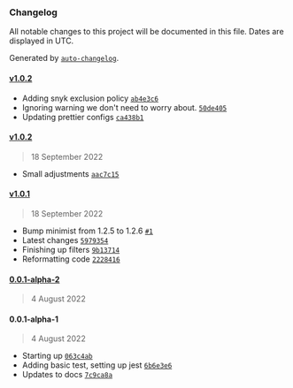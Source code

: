 ### Changelog

All notable changes to this project will be documented in this file. Dates are displayed in UTC.

Generated by [`auto-changelog`](https://github.com/CookPete/auto-changelog).

#### [v1.0.2](https://github.com/nosachamos/fast-data-engine/compare/v1.0.2...v1.0.2)

- Adding snyk exclusion policy [`ab4e3c6`](https://github.com/nosachamos/fast-data-engine/commit/ab4e3c6d988808a4fff90ffed92d6690ff27f901)
- Ignoring warning we don't need to worry about. [`50de405`](https://github.com/nosachamos/fast-data-engine/commit/50de405a5ceb31c11f420bbc9752a1d19a41cf0d)
- Updating prettier configs [`ca438b1`](https://github.com/nosachamos/fast-data-engine/commit/ca438b1c2391ec315c5c417fdbffa7f782a63391)

#### [v1.0.2](https://github.com/nosachamos/fast-data-engine/compare/v1.0.1...v1.0.2)

> 18 September 2022

- Small adjustments [`aac7c15`](https://github.com/nosachamos/fast-data-engine/commit/aac7c15de934e4fb07a1fd1e4a20c897ca750f54)

#### [v1.0.1](https://github.com/nosachamos/fast-data-engine/compare/0.0.1-alpha-2...v1.0.1)

> 18 September 2022

- Bump minimist from 1.2.5 to 1.2.6 [`#1`](https://github.com/nosachamos/fast-data-engine/pull/1)
- Latest changes [`5979354`](https://github.com/nosachamos/fast-data-engine/commit/59793541b973efc067261d6ef0c1b272cd4cd252)
- Finishing up filters [`9b13714`](https://github.com/nosachamos/fast-data-engine/commit/9b13714219b9b2bc75d3ae8b57fb7b0124879d16)
- Reformatting code [`2228416`](https://github.com/nosachamos/fast-data-engine/commit/2228416f30dbb89181b035bdfd2afc473e5cb0d2)

#### [0.0.1-alpha-2](https://github.com/nosachamos/fast-data-engine/compare/0.0.1-alpha-1...0.0.1-alpha-2)

> 4 August 2022

#### 0.0.1-alpha-1

> 4 August 2022

- Starting up [`063c4ab`](https://github.com/nosachamos/fast-data-engine/commit/063c4ab1b0d7d115c978150b586d49b24ebcefdf)
- Adding basic test, setting up jest [`6b6e3e6`](https://github.com/nosachamos/fast-data-engine/commit/6b6e3e67e856b536464fc1155556d188a852b15a)
- Updates to docs [`7c9ca8a`](https://github.com/nosachamos/fast-data-engine/commit/7c9ca8adb9494a710d43c8c776163d7f8daf3786)
